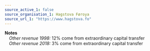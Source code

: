 ```yaml
---
source_active_1: false
source_organisation_1: Hagstova Føroya
source_url_1: "https://www.hagstova.fo"
---
```

**Notes**  
 *Other revenue 1998:* 12% come from extraordinary capital transfer  
 *Other revenue 2018:* 3% come from extraordinary capital transfer
